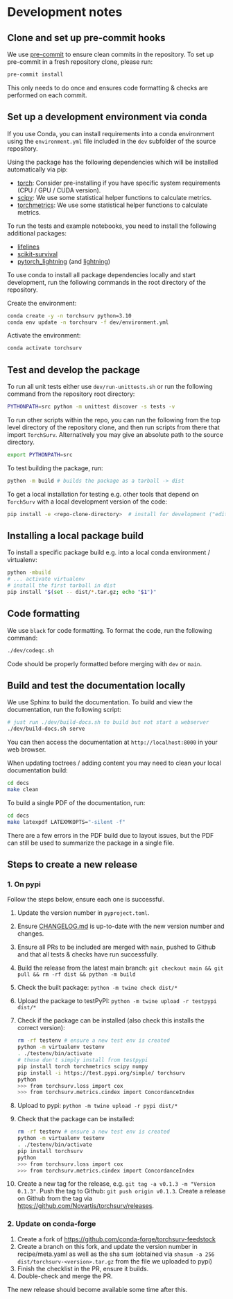 # Development notes

## Clone and set up pre-commit hooks

We use [pre-commit](https://pre-commit.com/) to ensure clean commits in the repository. To set up
pre-commit in a fresh repository clone, please run:

```bash
pre-commit install
```

This only needs to do once and ensures code formatting & checks are performed on each commit.

## Set up a development environment via conda

If you use Conda, you can install requirements into a conda environment
using the `environment.yml` file included in the `dev` subfolder of the source repository.

Using the package has the following dependencies which will be installed automatically via pip:

* [torch](https://pytorch.org/): Consider pre-installing if you have specific system requirements (CPU / GPU / CUDA version).
* [scipy](https://scipy.org/): We use some statistical helper functions to calculate metrics.
* [torchmetrics](https://lightning.ai/docs/torchmetrics/stable/): We use some statistical helper functions to calculate metrics.

To run the tests and example notebooks, you need to install the following additional packages:

* [lifelines](https://lifelines.readthedocs.io/en/latest/)
* [scikit-survival](https://scikit-survival.readthedocs.io/en/stable/)
* [pytorch_lightning](https://lightning.ai/docs/pytorch/stable/) (and [lightning](https://lightning.ai/))

To use conda to install all package dependencies locally and start development,
run the following commands in the root directory of the repository.

Create the environment:

```bash
conda create -y -n torchsurv python=3.10
conda env update -n torchsurv -f dev/environment.yml
```

Activate the environment:

```bash
conda activate torchsurv
```

## Test and develop the package

To run all unit tests either use `dev/run-unittests.sh` or run the
following command from the repository root directory:

```bash
PYTHONPATH=src python -m unittest discover -s tests -v
```

To run other scripts within the repo, you can run the following
from the top level directory of the repository clone, and then run
scripts from there that import `TorchSurv`. Alternatively you may give
an absolute path to the source directory.

```bash
export PYTHONPATH=src
```

To test building the package, run:

```bash
python -m build # builds the package as a tarball -> dist
```

To get a local installation for testing e.g. other tools that depend on `TorchSurv`
with a local development version of the code:

```bash
pip install -e <repo-clone-directory>  # install for development ("editable")
```

## Installing a local package build

To install a specific package build e.g. into a local conda environment / virtualenv:

```bash
python -mbuild
# ... activate virtualenv
# install the first tarball in dist
pip install "$(set -- dist/*.tar.gz; echo "$1")"
```

## Code formatting

We use `black` for code formatting. To format the code, run the following command:

```bash
./dev/codeqc.sh
```

Code should be properly formatted before merging with `dev` or `main`.

## Build and test the documentation locally

We use Sphinx to build the documentation. To build and view the documentation,
run the following script:

```bash
# just run ./dev/build-docs.sh to build but not start a webserver
./dev/build-docs.sh serve
```

You can then access the documentation at `http://localhost:8000` in your web browser.

When updating toctrees / adding content you may need to clean your local documentation
build:

```bash
cd docs
make clean
```

To build a single PDF of the documentation, run:

```bash
cd docs
make latexpdf LATEXMKOPTS="-silent -f"
```

There are a few errors in the PDF build due to layout issues,
but the PDF can still be used to summarize the package in a single
file.

## Steps to create a new release

### 1. On pypi

Follow the steps below, ensure each one is successful.

1. Update the version number in `pyproject.toml`.
2. Ensure [CHANGELOG.md](CHANGELOG.md) is up-to-date with the new version number and changes.
3. Ensure all PRs to be included are merged with `main`, pushed to Github and that all tests & checks have run successfully.
4. Build the release from the latest main branch: `git checkout main && git pull && rm -rf dist && python -m build`
5. Check the built package: `python -m twine check dist/*`
6. Upload the package to testPyPI: `python -m twine upload -r testpypi dist/*`
7. Check if the package can be installed (also check this installs the correct version):

    ```bash
    rm -rf testenv # ensure a new test env is created
    python -m virtualenv testenv
    . ./testenv/bin/activate
    # these don't simply install from testpypi
    pip install torch torchmetrics scipy numpy
    pip install -i https://test.pypi.org/simple/ torchsurv
    python
    >>> from torchsurv.loss import cox
    >>> from torchsurv.metrics.cindex import ConcordanceIndex
    ```

8. Upload to pypi: `python -m twine upload -r pypi dist/*`
9. Check that the package can be installed:

    ```bash
    rm -rf testenv # ensure a new test env is created
    python -m virtualenv testenv
    . ./testenv/bin/activate
    pip install torchsurv
    python
    >>> from torchsurv.loss import cox
    >>> from torchsurv.metrics.cindex import ConcordanceIndex
    ```

10. Create a new tag for the release, e.g. `git tag -a v0.1.3 -m "Version 0.1.3"`. Push the tag to Github: `git push origin v0.1.3`. Create a release on Github from the tag via <https://github.com/Novartis/torchsurv/releases>.

### 2. Update on conda-forge

1. Create a fork of <https://github.com/conda-forge/torchsurv-feedstock>
2. Create a branch on this fork, and update the version number in recipe/meta.yaml as well as the sha sum (obtained via `shasum -a 256 dist/torchsurv-<version>.tar.gz` from the file we uploaded to pypi)
3. Finish the checklist in the PR, ensure it builds.
4. Double-check and merge the PR.

The new release should become available some time after this.
